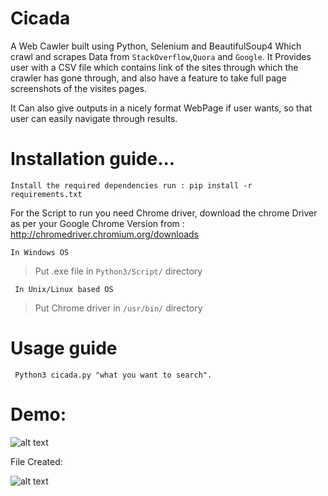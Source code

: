 # Cicada

A Web Cawler built using Python, Selenium and  BeautifulSoup4 Which crawl and scrapes Data from ```StackOverflow```,```Quora``` and ```Google```.
It Provides user with a CSV file which contains link of the sites through which the crawler has gone through, and also have a feature to take full page screenshots of the visites pages.

It Can also give outputs in a nicely format WebPage if user wants, so that user can easily navigate through results.

# Installation guide...

``` Install the required dependencies run : pip install -r requirements.txt ```

For the Script to run you need Chrome driver, 
download the chrome Driver as per your Google Chrome Version from : http://chromedriver.chromium.org/downloads
   
``` In Windows OS ```
> Put .exe file in ```Python3/Script/``` directory

``` In Unix/Linux based OS```
> Put Chrome driver in ```/usr/bin/``` directory

# Usage guide
``` Python3 cicada.py "what you want to search".```

# Demo:

![alt text](https://github.com/Logan-47/Cicada/blob/master/img/exmp_1.png)

File Created:

![alt text](https://github.com/Logan-47/Cicada/blob/master/img/exmp_2.png)



